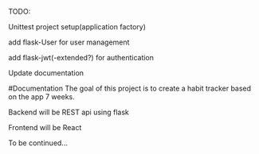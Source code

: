 TODO:

Unittest project setup(application factory)

add flask-User for user management

add flask-jwt(-extended?) for authentication

Update documentation


#Documentation
The goal of this project is to create a habit tracker based on the app 7 weeks.

Backend will be REST api using flask

Frontend will be React

To be continued...